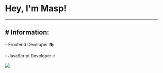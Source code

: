 <h1> Hey, I'm Masp! </h1>
<hr>
<h2> # Information:</h2>
<p> 
- Frontend Developer 🎭
</p>
<p> 
- JavaScript Developer 🔥
</p>


<p align="left">
  <img src="https://capsule-render.vercel.app/api?type=waving&color=gradient&height=100&section=footer"/>
</p>
